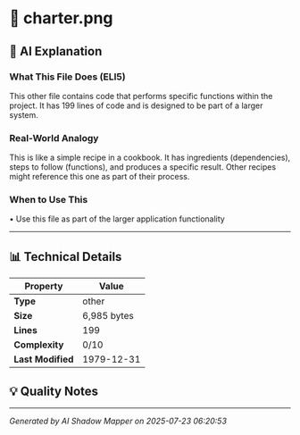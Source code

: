 # 📄 charter.png

## 🤖 AI Explanation

### What This File Does (ELI5)
This other file contains code that performs specific functions within the project. It has 199 lines of code and is designed to be part of a larger system.

### Real-World Analogy
This is like a simple recipe in a cookbook. It has ingredients (dependencies), steps to follow (functions), and produces a specific result. Other recipes might reference this one as part of their process.

### When to Use This
• Use this file as part of the larger application functionality

---

## 📊 Technical Details

| Property | Value |
|----------|-------|
| **Type** | other |
| **Size** | 6,985 bytes |
| **Lines** | 199 |
| **Complexity** | 0/10 |
| **Last Modified** | 1979-12-31 |

## 💡 Quality Notes


---
*Generated by AI Shadow Mapper on 2025-07-23 06:20:53*